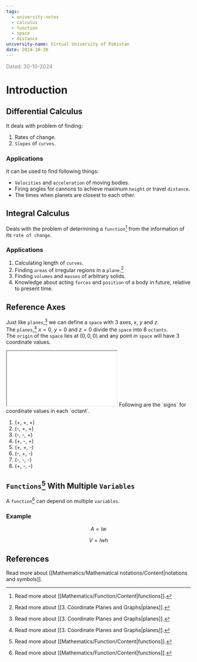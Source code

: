 ```yaml
---
tags:
  - university-notes
  - calculus
  - function
  - space
  - distance
university-name: Virtual University of Pakistan
date: 2024-10-30
---
```


<span style="color: gray;">Dated: 30-10-2024</span>

# Introduction

## Differential Calculus

It deals with problem of finding:

1. Rates of change.
2. `Slopes` of `curves`.

### Applications

It can be used to find following things:

- `Velocities` and `acceleration` of moving bodies.
- Firing angles for cannons to achieve maximum `height` or travel `distance`.
- The times when planets are closest to each other.

## Integral Calculus

Deals with the problem of determining a `function`[^1] from the information of its `rate of change`.

### Applications

1. Calculating length of `curves`.
2. Finding `areas` of irregular regions in a `plane`.[^2]
3. Finding `volumes` and `masses` of arbitrary solids.
4. Knowledge about acting `forces` and `position` of a body in future, relative to present time.

## Reference Axes

Just like `planes`,[^2] we can define a `space` with 3 axes, $x$, $y$ and $z$.  
The `planes`,[^2] $x = 0$, $y = 0$ and $z = 0$ divide the `space` into 8 `octants`.  
The `origin` of the `space` lies at $(0, 0, 0)$ and any point in `space` will have 3 coordinate values.

<iframe src="../Figures/octants.html"></iframe>
Following are the `signs` for coordinate values in each `octant`.

1. (+, +, +)
2. (-, +, +)
3. (-, -, +)
4. (+, -, +)
5. (+, +, -)
6. (-, +, -)
7. (-, -, -)
8. (+, -, -)

## `Functions`[^1] With Multiple `Variables`

A `function`[^1] can depend on multiple `variables`.

### Example

$$A = lw$$

$$V = lwh$$

## References

Read more about [[Mathematics/Mathematical notations/Content|notations and symbols]].

[^1]: Read more about [[Mathematics/Function/Content|functions]].
[^2]: Read more about [[3. Coordinate Planes and Graphs|planes]].